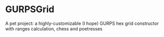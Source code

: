 GURPSGrid
=========

A pet project: a highly-customizable (I hope) GURPS hex grid constructor with ranges calculation, chess and poetresses
